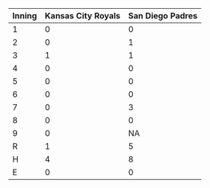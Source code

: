 |Inning |Kansas City Royals |San Diego Padres |
|:------|:------------------|:----------------|
|1      |0                  |0                |
|2      |0                  |1                |
|3      |1                  |1                |
|4      |0                  |0                |
|5      |0                  |0                |
|6      |0                  |0                |
|7      |0                  |3                |
|8      |0                  |0                |
|9      |0                  |NA               |
|R      |1                  |5                |
|H      |4                  |8                |
|E      |0                  |0                |
